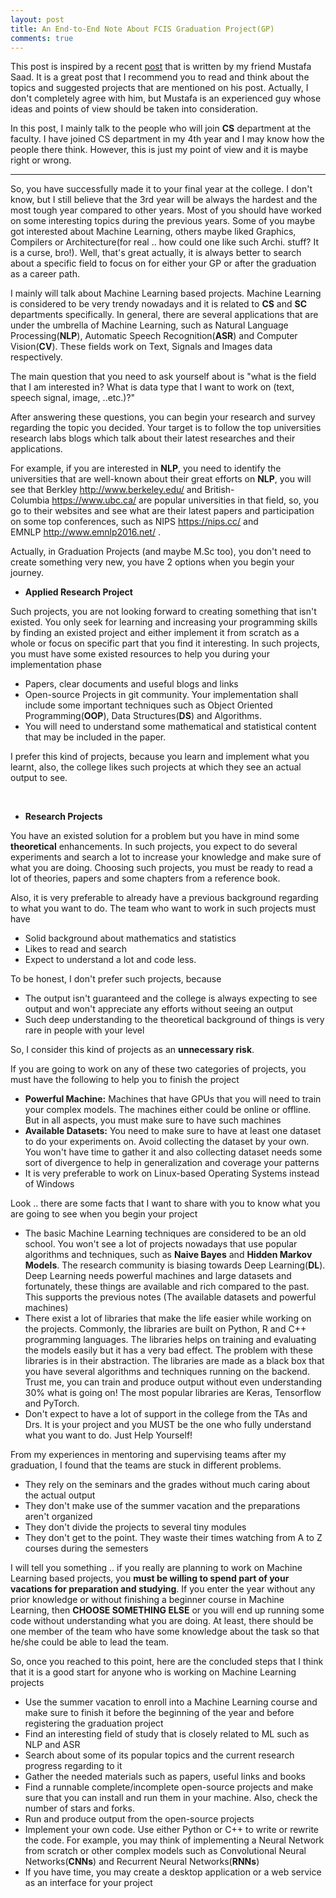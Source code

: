 ```yaml
---
layout: post
title: An End-to-End Note About FCIS Graduation Project(GP)
comments: true
---
```


This post is inspired by a recent <a href="https://moustaphasaad.github.io/Post_About_FCIS_Graduation_Projects.html">post</a> that is written by my friend Mustafa Saad. It is a great post that I recommend you to read and think about the topics and suggested projects that are mentioned on his post. Actually, I don't completely agree with him, but Mustafa is an experienced guy whose ideas and points of view should be taken into consideration.

In this post, I mainly talk to the people who will join <strong>CS</strong> department at the faculty. I have joined CS department in my 4th year and I may know how the people there think. However, this is just my point of view and it is maybe right or wrong.

<hr />

So, you have successfully made it to your final year at the college. I don't know, but I still believe that the 3rd year will be always the hardest and the most tough year compared to other years. Most of you should have worked on some interesting topics during the previous years. Some of you maybe got interested about Machine Learning, others maybe liked Graphics, Compilers or Architecture(for real .. how could one like such Archi. stuff? It is a curse, bro!). Well, that's great actually, it is always better to search about a specific field to focus on for either your GP or after the graduation as a career path.

I mainly will talk about Machine Learning based projects. Machine Learning is considered to be very trendy nowadays and it is related to <strong>CS</strong> and <strong>SC</strong> departments specifically. In general, there are several applications that are under the umbrella of Machine Learning, such as Natural Language Processing(<strong>NLP</strong>), Automatic Speech Recognition(<strong>ASR</strong>) and Computer Vision(<strong>CV</strong>). These fields work on Text, Signals and Images data respectively.

The main question that you need to ask yourself about is "what is the field that I am interested in? What is data type that I want to work on (text, speech signal, image, ..etc.)?"

After answering these questions, you can begin your research and survey regarding the topic you decided. Your target is to follow the top universities research labs blogs which talk about their latest researches and their applications.

For example, if you are interested in <strong>NLP</strong>, you need to identify the universities that are well-known about their great efforts on <strong>NLP</strong>, you will see that Berkley <a class="" href="https://l.facebook.com/l.php?u=http%3A%2F%2Fwww.berkeley.edu%2F&h=AT199ht0YoY_d_lwuGHuuwpN_MEWC7YABj9XF-75AXyAmGQ1_5fSf3eExiBomK0WXg5wQ1ZN1F6m-8iRRWP-VVWBzX07DbuvbxXxCFms26zaJuHMnG1z5OY6xB75h42bApabD96XdQ" target="_blank" rel="nofollow noopener">http://www.berkeley.edu/</a> and British-Columbia <a class="" href="https://www.ubc.ca/" target="_blank" rel="nofollow noopener">https://www.ubc.ca/</a> are popular universities in that field, so, you go to their websites and see what are their latest papers and participation on some top conferences, such as NIPS <a class="" href="https://l.facebook.com/l.php?u=https%3A%2F%2Fnips.cc%2F&h=AT094Sb-xhKQnM9_ZFYx7MdQilLNSJ5k73iQCEDhERekhIrN9dpzWE1Czm0D2K7OjD1m2pJffj8qyH3yCBub3sbs5RzVUICbsYwYk-HH09hqFfscRWLo4uH5sZOIYE5e6h_xflCvGw" target="_blank" rel="nofollow noopener">https://nips.cc/</a> and EMNLP <a class="" href="https://l.facebook.com/l.php?u=http%3A%2F%2Fwww.emnlp2016.net%2F&h=AT2FooiKy2raCaiFjAc3SkEHl0Vr_0yKjeQPPOqT0YZkDmpMFSq2neqtHPZw23gNBOKuLVycxKs2V3J2F4k0SvZWzornI5bQlQxgtoUnUvWKWLAdETieiz8jKNorHNobZ2a3IyBMgg" target="_blank" rel="nofollow noopener">http://www.emnlp2016.net/</a> .

Actually, in Graduation Projects (and maybe M.Sc too), you don't need to create something very new, you have 2 options when you begin your journey.
<ul>
	<li><strong>Applied Research Project</strong></li>
</ul>
Such projects, you are not looking forward to creating something that isn't existed. You only seek for learning and increasing your programming skills by finding an existed project and either implement it from scratch as a whole or focus on specific part that you find it interesting. In such projects, you must have some existed resources to help you during your implementation phase
<ul>
	<li>Papers, clear documents and useful blogs and links</li>
	<li>Open-source Projects in git community. Your implementation shall include some important techniques such as Object Oriented Programming(<strong>OOP</strong>), Data Structures(<strong>DS</strong>) and Algorithms.</li>
	<li>You will need to understand some mathematical and statistical content that may be included in the paper.</li>
</ul>
I prefer this kind of projects, because you learn and implement what you learnt, also, the college likes such projects at which they see an actual output to see.

 
<ul>
	<li><strong>Research Projects</strong></li>
</ul>
You have an existed solution for a problem but you have in mind some <strong>theoretical</strong> enhancements. In such projects, you expect to do several experiments and search a lot to increase your knowledge and make sure of what you are doing. Choosing such projects, you must be ready to read a lot of theories, papers and some chapters from a reference book.

Also, it is very preferable to already have a previous background regarding to what you want to do. The team who want to work in such projects must have
<ul>
	<li>Solid background about mathematics and statistics</li>
	<li>Likes to read and search</li>
	<li>Expect to understand a lot and code less.</li>
</ul>
To be honest, I don't prefer such projects, because
<ul>
	<li>The output isn't guaranteed and the college is always expecting to see output and won't appreciate any efforts without seeing an output</li>
	<li>Such deep understanding to the theoretical background of things is very rare in people with your level</li>
</ul>
So, I consider this kind of projects as an <strong>unnecessary risk</strong>.

If you are going to work on any of these two categories of projects, you must have the following to help you to finish the project
<ul>
	<li><strong>Powerful Machine:</strong> Machines that have GPUs that you will need to train your complex models. The machines either could be online or offline. But in all aspects, you must make sure to have such machines</li>
	<li><strong>Available Datasets:</strong> You need to make sure to have at least one dataset to do your experiments on. Avoid collecting the dataset by your own. You won't have time to gather it and also collecting dataset needs some sort of divergence to help in generalization and coverage your patterns</li>
	<li>It is very preferable to work on Linux-based Operating Systems instead of Windows</li>
</ul>
Look .. there are some facts that I want to share with you to know what you are going to see when you begin your project
<ul>
	<li>The basic Machine Learning techniques are considered to be an old school. You won't see a lot of projects nowadays that use popular algorithms and techniques, such as <strong>Naive Bayes</strong> and <strong>Hidden Markov Models</strong>. The research community is biasing towards Deep Learning(<strong>DL</strong>). Deep Learning needs powerful machines and large datasets and fortunately, these things are available and rich compared to the past. This supports the previous notes (The available datasets and powerful machines)</li>
	<li>There exist a lot of libraries that make the life easier while working on the projects. Commonly, the libraries are built on Python, R and C++ programming languages. The libraries helps on training and evaluating the models easily but it has a very bad effect. The problem with these libraries is in their abstraction. The libraries are made as a black box that you have several algorithms and techniques running on the backend. Trust me, you can train and produce output without even understanding 30% what is going on! The most popular libraries are Keras, Tensorflow and PyTorch.</li>
	<li>Don't expect to have a lot of support in the college from the TAs and Drs. It is your project and you MUST be the one who fully understand what you want to do. Just Help Yourself!</li>
</ul>
From my experiences in mentoring and supervising teams after my graduation, I found that the teams are stuck in different problems.
<ul>
	<li>They rely on the seminars and the grades without much caring about the actual output</li>
	<li>They don't make use of the summer vacation and the preparations aren't organized</li>
	<li>They don't divide the projects to several tiny modules</li>
	<li>They don't get to the point. They waste their times watching from A to Z courses during the semesters</li>
</ul>
I will tell you something .. if you really are planning to work on Machine Learning based projects, you <strong>must be willing to spend part of your vacations for preparation and studying</strong>. If you enter the year without any prior knowledge or without finishing a beginner course in Machine Learning, then <strong>CHOOSE SOMETHING ELSE</strong> or you will end up running some code without understanding what you are doing. At least, there should be one member of the team who have some knowledge about the task so that he/she could be able to lead the team.

So, once you reached to this point, here are the concluded steps that I think that it is a good start for anyone who is working on Machine Learning projects
<ul>
	<li>Use the summer vacation to enroll into a Machine Learning course and make sure to finish it before the beginning of the year and before registering the graduation project</li>
	<li>Find an interesting field of study that is closely related to ML such as NLP and ASR</li>
	<li>Search about some of its popular topics and the current research progress regarding to it</li>
	<li>Gather the needed materials such as papers, useful links and books</li>
	<li>Find a runnable complete/incomplete open-source projects and make sure that you can install and run them in your machine. Also, check the number of stars and forks.</li>
	<li>Run and produce output from the open-source projects</li>
	<li>Implement your own code. Use either Python or C++ to write or rewrite the code. For example, you may think of implementing a Neural Network from scratch or other complex models such as Convolutional Neural Networks(<strong>CNNs</strong>) and Recurrent Neural Networks(<strong>RNNs</strong>)</li>
	<li>If you have time, you may create a desktop application or a web service as an interface for your project</li>
</ul>